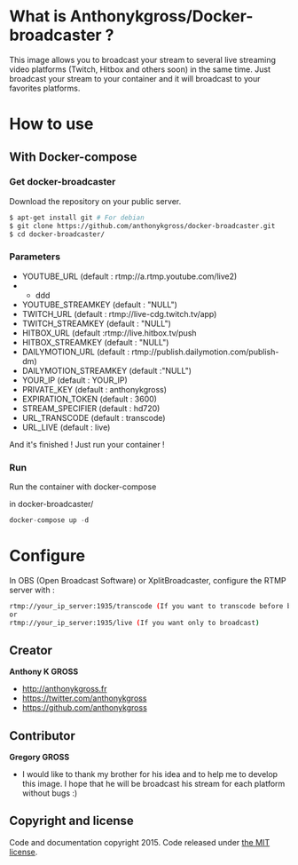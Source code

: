 # What is Anthonykgross/Docker-broadcaster ?
This image allows you to broadcast your stream to several live streaming video platforms (Twitch, Hitbox and others soon) in the same time. Just broadcast your stream to your container and it will broadcast to your favorites platforms.

# How to use 

## With Docker-compose

### Get docker-broadcaster
Download the repository on your public server.
```bash
$ apt-get install git # For debian
$ git clone https://github.com/anthonykgross/docker-broadcaster.git
$ cd docker-broadcaster/
```

### Parameters
- YOUTUBE_URL (default : rtmp://a.rtmp.youtube.com/live2) 
- - ddd
- YOUTUBE_STREAMKEY (default : "NULL")
- TWITCH_URL (default : rtmp://live-cdg.twitch.tv/app)
- TWITCH_STREAMKEY (default : "NULL")
- HITBOX_URL (default :rtmp://live.hitbox.tv/push
- HITBOX_STREAMKEY (default : "NULL")
- DAILYMOTION_URL (default : rtmp://publish.dailymotion.com/publish-dm)
- DAILYMOTION_STREAMKEY (default :"NULL")
- YOUR_IP (default : YOUR_IP)
- PRIVATE_KEY (default : anthonykgross)
- EXPIRATION_TOKEN (default : 3600)
- STREAM_SPECIFIER (default : hd720)
- URL_TRANSCODE (default : transcode)
- URL_LIVE (default : live)

And it's finished ! Just run your container !

### Run
Run the container with docker-compose

in docker-broadcaster/
```js
docker-compose up -d
```

# Configure
In OBS (Open Broadcast Software) or XplitBroadcaster, configure the RTMP server with :
```bash
rtmp://your_ip_server:1935/transcode (If you want to transcode before broadcasting)
or
rtmp://your_ip_server:1935/live (If you want only to broadcast)
```

## Creator
**Anthony K GROSS**
- <http://anthonykgross.fr>
- <https://twitter.com/anthonykgross>
- <https://github.com/anthonykgross>

## Contributor
**Gregory GROSS** 
- I would like to thank my brother for his idea and to help me to develop this image. I hope that he will be broadcast his stream for each platform without bugs :)

## Copyright and license
Code and documentation copyright 2015. Code released under [the MIT license](https://github.com/kkuetnet/Harproject/blob/master/LICENSE).

